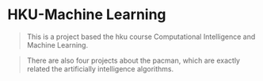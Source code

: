 # HKU-Machine Learning

>This is a project based the hku course Computational Intelligence and Machine Learning.  

>There are also four projects about the pacman, which are exactly related the artificially intelligence algorithms.
